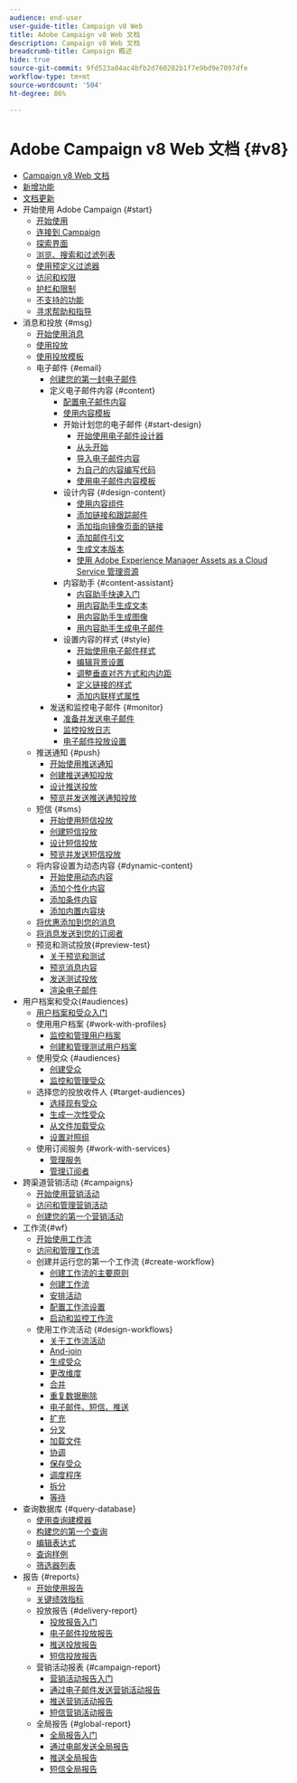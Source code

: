 ```yaml
---
audience: end-user
user-guide-title: Campaign v8 Web
title: Adobe Campaign v8 Web 文档
description: Campaign v8 Web 文档
breadcrumb-title: Campaign 概述
hide: true
source-git-commit: 9fd523a04ac4bfb2d760202b1f7e9bd9e7097dfe
workflow-type: tm+mt
source-wordcount: '504'
ht-degree: 86%

---
```



# Adobe Campaign v8 Web 文档 {#v8}

+ [Campaign v8 Web 文档](campaign-web-home.md)
+ [新增功能](rn/whats-new.md)
+ [文档更新](rn/documentation-updates.md)
+ 开始使用 Adobe Campaign {#start}
   + [开始使用](get-started/get-started.md)
   + [连接到 Campaign](get-started/connect-to-campaign.md)
   + [探索界面](get-started/user-interface.md)
   + [浏览、搜索和过滤列表](get-started/list-filters.md)
   + [使用预定义过滤器](get-started/predefined-filters.md)
   + [访问和权限](get-started/permissions.md)
   + [护栏和限制](get-started/guardrails.md)
   + [不支持的功能](get-started/unsupported.md)
   + [寻求帮助和指导](get-started/using-ai.md)
+ 消息和投放 {#msg}
   + [开始使用消息](msg/gs-messages.md)
   + [使用投放](msg/gs-deliveries.md)
   + [使用投放模板](msg/delivery-template.md)
   + 电子邮件 {#email}
      + [创建您的第一封电子邮件](email/create-email.md)
      + 定义电子邮件内容 {#content}
         + [配置电子邮件内容](content/edit-content.md)
         + [使用内容模板](content/create-email-templates.md)
         + 开始计划您的电子邮件 {#start-design}
            + [开始使用电子邮件设计器](content/get-started-email-designer.md)
            + [从头开始](content/create-email-content.md)
            + [导入电子邮件内容](content/existing-content.md)
            + [为自己的内容编写代码](content/code-content.md)
            + [使用电子邮件内容模板](content/use-email-templates.md)
         + 设计内容 {#design-content}
            + [使用内容组件](content/content-components.md)
            + [添加链接和跟踪邮件](content/message-tracking.md)
            + [添加指向镜像页面的链接](content/mirror-page.md)
            + [添加邮件引文](content/preheader.md)
            + [生成文本版本](content/text-version-email.md)
            + [使用 Adobe Experience Manager Assets as a Cloud Service 管理资源](content/aem-assets.md)
         + 内容助手 {#content-assistant}
            + [内容助手快速入门](content/generative-gs.md)
            + [用内容助手生成文本](content/generative-content.md)
            + [用内容助手生成图像](content/generative-image.md)
            + [用内容助手生成电子邮件](content/generative-email.md)
         + 设置内容的样式 {#style}
            + [开始使用电子邮件样式](content/get-started-email-style.md)
            + [编辑背景设置](content/backgrounds.md)
            + [调整垂直对齐方式和内边距](content/alignment-and-padding.md)
            + [定义链接的样式](content/styling-links.md)
            + [添加内联样式属性](content/inline-styling.md)
      + 发送和监控电子邮件 {#monitor}
         + [准备并发送电子邮件](monitor/prepare-send.md)
         + [监控投放日志](monitor/delivery-logs.md)
         + [电子邮件投放设置](advanced-settings/delivery-settings.md)
   + 推送通知 {#push}
      + [开始使用推送通知](push/gs-push.md)
      + [创建推送通知投放](push/create-push.md)
      + [设计推送投放](push/content-push.md)
      + [预览并发送推送通知投放](push/send-push.md)
   + 短信 {#sms}
      + [开始使用短信投放](sms/gs-sms.md)
      + [创建短信投放](sms/create-sms.md)
      + [设计短信投放](sms/content-sms.md)
      + [预览并发送短信投放](sms/send-sms.md)
   + 将内容设置为动态内容 {#dynamic-content}
      + [开始使用动态内容](personalization/gs-personalization.md)
      + [添加个性化内容](personalization/personalize.md)
      + [添加条件内容](personalization/conditions.md)
      + [添加内置内容块](personalization/content-blocks.md)
   + [将优惠添加到您的消息](content/offers.md)
   + [将消息发送到您的订阅者](content/send-to-subscribers.md)
   + 预览和测试投放{#preview-test}
      + [关于预览和测试](preview-test/preview-test.md)
      + [预览消息内容](preview-test/preview-content.md)
      + [发送测试投放](preview-test/test-deliveries.md)
      + [渲染电子邮件](preview-test/email-rendering.md)
+ 用户档案和受众{#audiences}
   + [用户档案和受众入门](audience/gs-audiences-recipients.md)
   + 使用用户档案 {#work-with-profiles}
      + [监控和管理用户档案](audience/about-recipients.md)
      + [创建和管理测试用户档案](audience/test-profiles.md)
   + 使用受众 {#audiences}
      + [创建受众](audience/create-audience.md)
      + [监控和管理受众](audience/manage-audience.md)
   + 选择您的投放收件人 {#target-audiences}
      + [选择现有受众](audience/add-audience.md)
      + [生成一次性受众](audience/one-time-audience.md)
      + [从文件加载受众](audience/file-audience.md)
      + [设置对照组](audience/control-group.md)
   + 使用订阅服务 {#work-with-services}
      + [管理服务](audience/manage-services.md)
      + [管理订阅者](audience/manage-subscribers.md)
+ 跨渠道营销活动 {#campaigns}
   + [开始使用营销活动](campaigns/gs-campaigns.md)
   + [访问和管理营销活动](campaigns/manage-campaigns.md)
   + [创建您的第一个营销活动](campaigns/create-campaigns.md)
+ 工作流{#wf}
   + [开始使用工作流](workflows/gs-workflows.md)
   + [访问和管理工作流](workflows/access-monitor.md)
   + 创建并运行您的第一个工作流 {#create-workflow}
      + [创建工作流的主要原则](workflows/gs-workflow-creation.md)
      + [创建工作流](workflows/create-workflow.md)
      + [安排活动](workflows/orchestrate-activities.md)
      + [配置工作流设置](workflows/workflow-settings.md)
      + [启动和监控工作流](workflows/start-monitor-workflows.md)
   + 使用工作流活动 {#design-workflows}
      + [关于工作流活动](workflows/activities/about-activities.md)
      + [And-join](workflows/activities/and-join.md)
      + [生成受众](workflows/activities/build-audience.md)
      + [更改维度](workflows/activities/change-dimension.md)
      + [合并](workflows/activities/combine.md)
      + [重复数据删除](workflows/activities/deduplication.md)
      + [电子邮件、短信、推送](workflows/activities/channels.md)
      + [扩充](workflows/activities/enrichment.md)
      + [分叉](workflows/activities/fork.md)
      + [加载文件](workflows/activities/load-file.md)
      + [协调](workflows/activities/reconciliation.md)
      + [保存受众](workflows/activities/save-audience.md)
      + [调度程序](workflows/activities/scheduler.md)
      + [拆分](workflows/activities/split.md)
      + [等待](workflows/activities/wait.md)
+ 查询数据库 {#query-database}
   + [使用查询建模器](query/query-modeler-overview.md)
   + [构建您的第一个查询](query/build-query.md)
   + [编辑表达式](query/expression-editor.md)
   + [查询样例](query/query-samples.md)
   + [筛选器列表](query/filter.md)
+ 报告 {#reports}
   + [开始使用报告](reporting/gs-reports.md)
   + [关键绩效指标](reporting/kpis.md)
   + 投放报告 {#delivery-report}
      + [投放报告入门](reporting/delivery-reports.md)
      + [电子邮件投放报告](reporting/email-report.md)
      + [推送投放报告](reporting/push-report.md)
      + [短信投放报告](reporting/sms-report.md)
   + 营销活动报表 {#campaign-report}
      + [营销活动报告入门](reporting/campaign-reports.md)
      + [通过电子邮件发送营销活动报告](reporting/campaign-reports-email.md)
      + [推送营销活动报告](reporting/campaign-reports-push.md)
      + [短信营销活动报告](reporting/campaign-reports-sms.md)
   + 全局报告 {#global-report}
      + [全局报告入门](reporting/global-reports.md)
      + [通过电邮发送全局报告](reporting/global-report-email.md)
      + [推送全局报告](reporting/global-report-push.md)
      + [短信全局报告](reporting/global-report-sms.md)
